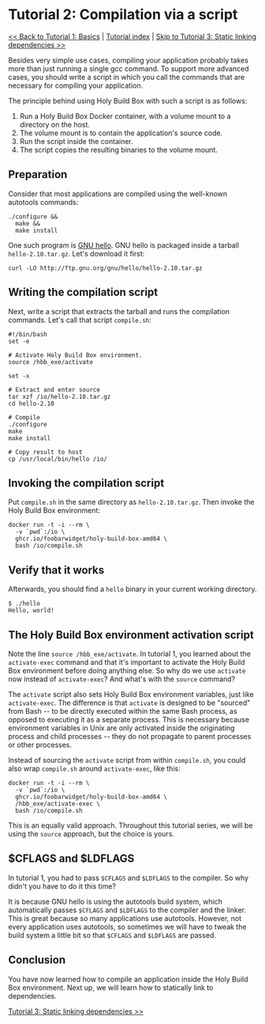 # Tutorial 2: Compilation via a script

[<< Back to Tutorial 1: Basics](TUTORIAL-1-BASICS.md) | [Tutorial index](README.md#tutorials) | [Skip to Tutorial 3: Static linking dependencies >>](TUTORIAL-3-STATIC-LINKING-DEPS.md)

Besides very simple use cases, compiling your application probably takes more than just running a single gcc command. To support more advanced cases, you should write a script in which you call the commands that are necessary for compiling your application.

The principle behind using Holy Build Box with such a script is as follows:

 1. Run a Holy Build Box Docker container, with a volume mount to a directory on the host.
 2. The volume mount is to contain the application's source code.
 3. Run the script inside the container.
 4. The script copies the resulting binaries to the volume mount.

## Preparation

Consider that most applications are compiled using the well-known autotools commands:

    ./configure &&
      make &&
      make install

One such program is [GNU hello](https://www.gnu.org/software/hello/). GNU hello is packaged inside a tarball `hello-2.10.tar.gz`. Let's download it first:

    curl -LO http://ftp.gnu.org/gnu/hello/hello-2.10.tar.gz

## Writing the compilation script

Next, write a script that extracts the tarball and runs the compilation commands. Let's call that script `compile.sh`:

~~~
#!/bin/bash
set -e

# Activate Holy Build Box environment.
source /hbb_exe/activate

set -x

# Extract and enter source
tar xzf /io/hello-2.10.tar.gz
cd hello-2.10

# Compile
./configure
make
make install

# Copy result to host
cp /usr/local/bin/hello /io/
~~~

## Invoking the compilation script

Put `compile.sh` in the same directory as `hello-2.10.tar.gz`. Then invoke the Holy Build Box environment:

    docker run -t -i --rm \
      -v `pwd`:/io \
      ghcr.io/foobarwidget/holy-build-box-amd64 \
      bash /io/compile.sh

## Verify that it works

Afterwards, you should find a `hello` binary in your current working directory.

    $ ./hello
    Hello, world!

## The Holy Build Box environment activation script

Note the line `source /hbb_exe/activate`. In tutorial 1, you learned about the `activate-exec` command and that it's important to activate the Holy Build Box environment before doing anything else. So why do we use `activate` now instead of `activate-exec`? And what's with the `source` command?

The `activate` script also sets Holy Build Box environment variables, just like `activate-exec`. The difference is that `activate` is designed to be "sourced" from Bash -- to be directly executed within the same Bash process, as opposed to executing it as a separate process. This is necessary because environment variables in Unix are only activated inside the originating process and child processes -- they do not propagate to parent processes or other processes.

Instead of sourcing the `activate` script from within `compile.sh`, you could also wrap `compile.sh` around `activate-exec`, like this:

    docker run -t -i --rm \
      -v `pwd`:/io \
      ghcr.io/foobarwidget/holy-build-box-amd64 \
      /hbb_exe/activate-exec \
      bash /io/compile.sh

This is an equally valid approach. Throughout this tutorial series, we will be using the `source` approach, but the choice is yours.

## $CFLAGS and $LDFLAGS

In tutorial 1, you had to pass `$CFLAGS` and `$LDFLAGS` to the compiler. So why didn't you have to do it this time?

It is because GNU hello is using the autotools build system, which automatically passes `$CFLAGS` and `$LDFLAGS` to the compiler and the linker. This is great because so many applications use autotools. However, not every application uses autotools, so sometimes we will have to tweak the build system a little bit so that `$CFLAGS` and `$LDFLAGS` are passed.

## Conclusion

You have now learned how to compile an application inside the Holy Build Box environment. Next up, we will learn how to statically link to dependencies.

[Tutorial 3: Static linking dependencies >>](TUTORIAL-3-STATIC-LINKING-DEPS.md)
